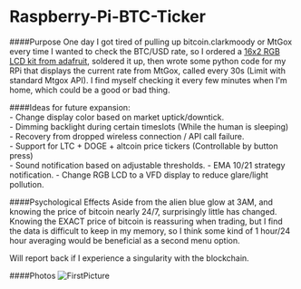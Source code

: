 Raspberry-Pi-BTC-Ticker
=======================

####Purpose
One day I got tired of pulling up bitcoin.clarkmoody or MtGox every time I wanted to check the BTC/USD rate, so I ordered a [16x2 RGB LCD kit from adafruit](http://www.adafruit.com/products/1109), soldered it up, then wrote some python code for my RPi that displays the current rate from MtGox, called every 30s (Limit with standard Mtgox API). I find myself checking it every few minutes when I'm home, which could be a good or bad thing.

####Ideas for future expansion:            
	- Change display color based on market uptick/downtick.                   
	- Dimming backlight during certain timeslots (While the human is sleeping)          
	- Recovery from dropped wireless connection / API call failure.                  
	- Support for LTC + DOGE + altcoin price tickers (Controllable by button press)         
	- Sound notification based on adjustable thresholds.
	- EMA 10/21 strategy notification.
	- Change RGB LCD to a VFD display to reduce glare/light pollution.  
	
####Psychological Effects
Aside from the alien blue glow at 3AM, and knowing the price of bitcoin nearly 24/7, surprisingly little has changed. Knowing the EXACT price of bitcoin is reassuring when trading, but I find the data is difficult to keep in my memory, so I think some kind of 1 hour/24 hour averaging would be beneficial as a second menu option.

Will report back if I experience a singularity with the blockchain.

####Photos
![FirstPicture](http://imgur.com/W5mvL72)

